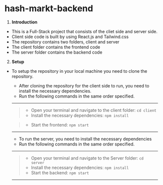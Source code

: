 # hash-markt-backend

1. **Introduction**
  - This is a Full-Stack project that consists of the cliet side and server side.
  - Client side code is built by using React.js and Tailwind.css
  - The repository contains two folders, client and server
  - The client folder contains the frontend code
  - The server folder contains the backend code

2. **Setup**
  - To setup the repository in your local machine you need to clone the repository.
    - After cloning the repository for the client side to run, you need to install the necessary dependencies.
    - Run the following commands in the same order specified.
    ___
    >  - Open your terminal and navigate to the client folder:
        ```
        cd client
        ```
    >  - Install the necessary dependencies:
        ```
        npm install
        ```

    >  - Start the frontend:
        ```
        npm start
        ```
    ___

    - To run the server, you need to install the necessary dependencies
    - Run the following commands in the same order specified.
    ___
    >  - Open your terminal and navigate to the Server folder:
        ```
        cd server
        ```
    >  - Install the necessary dependencies:
        ```
        npm install
        ```
    > - Start the backend:
        ```
        npm start
        ```
    ___